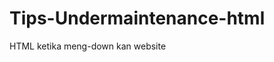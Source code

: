 # Tips-Undermaintenance-html
HTML ketika meng-down kan website

<!-- ganti htacces

#Alternate default index page
 
DirectoryIndex halamancomingsoon.html
-->
